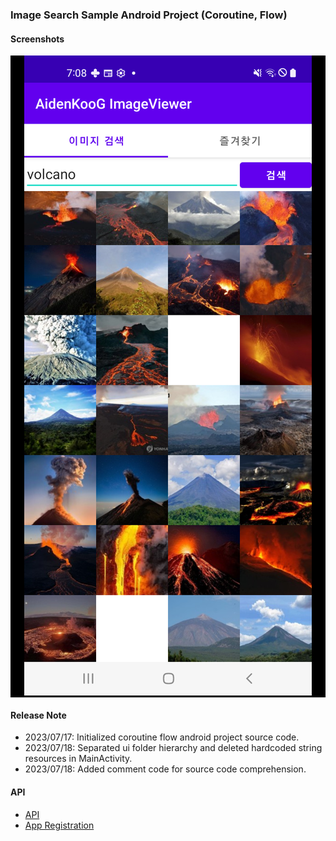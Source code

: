 ### Image Search Sample Android Project (Coroutine, Flow)

#### Screenshots

  <p align="center" style="background-color: #000">
      <img src="screenshots/home.png" alt="accessibility text">
  </p>

#### Release Note

- 2023/07/17: Initialized coroutine flow android project source code.
- 2023/07/18: Separated ui folder hierarchy and deleted hardcoded string resources in MainActivity.
- 2023/07/18: Added comment code for source code comprehension.

#### API

- [API](https://developers.naver.com/docs/search/image/)
- [App Registration](https://developers.naver.com/apps/#/register)